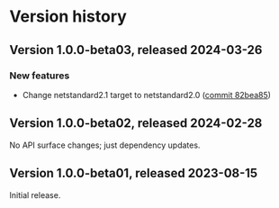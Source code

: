# Version history

## Version 1.0.0-beta03, released 2024-03-26

### New features

- Change netstandard2.1 target to netstandard2.0 ([commit 82bea85](https://github.com/googleapis/google-cloud-dotnet/commit/82bea850661975b9750ac30753528cc9d2e05240))

## Version 1.0.0-beta02, released 2024-02-28

No API surface changes; just dependency updates.

## Version 1.0.0-beta01, released 2023-08-15

Initial release.
